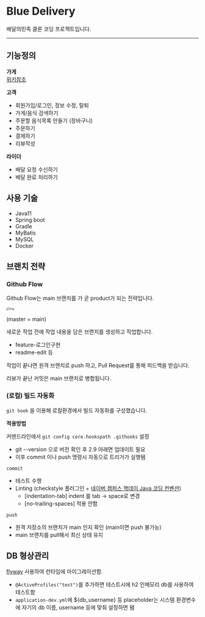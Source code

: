 # Blue Delivery

배달의민족 클론 코딩 프로젝트입니다. 

---

## 기능정의
**가게**  
[위키참조](https://github.com/f-lab-edu/blue-delivery/wiki/%EA%B8%B0%EB%8A%A5%EC%A0%95%EC%9D%98:-%EA%B0%80%EA%B2%8C")

**고객**

- 회원가입/로그인, 정보 수정, 탈퇴
- 가게/음식 검색하기
- 주문할 음식목록 만들기 (장바구니)
- 주문하기
- 결제하기
- 리뷰작성

**라이더**

- 배달 요청 수신하기
- 배달 완료 처리하기



## 사용 기술

- Java11
- Spring boot
- Gradle
- MyBatis
- MySQL
- Docker



## 브랜치 전략

### Github Flow

Github Flow는 main 브랜치를 가 곧 product가 되는 전략입니다.

<img src="https://hackernoon.com/hn-images/1*iHPPa72N11sBI_JSDEGxEA.png" alt="img" style="zoom:50%;" />

(master = main) 

새로운 작업 전에 작업 내용을 담은 브랜치를 생성하고 작업합니다.

- feature-로그인구현
- readme-edit 등

작업이 끝나면 원격 브랜치로 push 하고, Pull Request를 통해 피드백을 받습니다. 

리뷰가 끝난 커밋은 main 브랜치로 병합됩니다.



### (로컬) 빌드 자동화

`git hook` 을 이용해 로컬환경에서 빌드 자동화를 구성했습니다.

**적용방법** 

커맨드라인에서 `git config core.hookspath .githooks` 설정

- git --version 으로 버전 확인 후 2.9 아래면 업데이트 필요
- 이후 commit 이나 push 명령시 자동으로 트리거가 실행됌

`commit` 

- 테스트 수행 
- Linting (checkstyle 플러그인 + <a href="https://naver.github.io/hackday-conventions-java">네이버 캠퍼스 핵데이 Java 코딩 컨벤션</a>)
    - [indentation-tab] indent 를 tab -> space로 변경
    - [no-trailing-spaces] 적용 안함 

`push` 

- 원격 저장소의 브랜치가 main 인지 확인 (main이면 push 불가능)
- main 브랜치를 pull해서 최신 상태 유지

## DB 형상관리
[flyway](https://flywaydb.org/documentation/usage/gradle/) 사용하여 런타임에 마이그레이션함.

- `@ActiveProfiles("test")`를 추가하면 테스트시에 h2 인메모리 db를 사용하여 테스트함
- `application-dev.yml`에 ${db_username} 등 placeholder는 시스템 환경변수에 자기의 db 이름, username 등에 맞춰 설정하면 됌